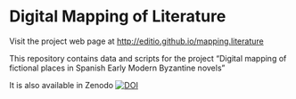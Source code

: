 # Digital Mapping of Literature

Visit the project web page at [<http://editio.github.io/mapping.literature>](http://editio.github.io/mapping.literature)

This repository contains data and scripts for the project “Digital mapping of fictional places in Spanish Early Modern Byzantine novels”

It is also available in Zenodo [![DOI](https://zenodo.org/badge/DOI/10.5281/zenodo.1919007svg)](https://doi.org/10.5281/zenodo.1919007)